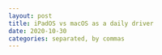 ```yaml
---
layout: post
title: iPadOS vs macOS as a daily driver
date: 2020-10-30
categories: separated, by commas
---
```

